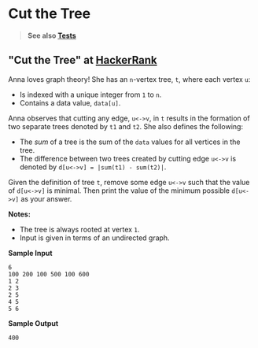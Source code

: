 # Cut the Tree

> **See also [Tests](../../../../../../../test/groovy/com/tydbits/hackerrank/graphs/cut_the_tree)**

## "Cut the Tree" at [HackerRank](https://www.hackerrank.com/challenges/cut-the-tree)

Anna loves graph theory! She has an `n`-vertex tree, `t`, where each vertex `u`:
* Is indexed with a unique integer from `1` to `n`.
* Contains a data value, `data[u]`.

Anna observes that cutting any edge, `u<->v`, in `t` results in the formation
of two separate trees denoted by `t1` and `t2`. She also defines the following:
* The _sum_ of a tree is the sum of the `data` values for all vertices in the tree.
* The difference between two trees created by cutting edge `u<->v` is denoted by
`d[u<->v] = |sum(t1) - sum(t2)|`.

Given the definition of tree `t`, remove some edge `u<->v` such that the value 
of `d[u<->v]` is minimal. Then print the value of the minimum possible `d[u<->v]`
as your answer.

**Notes:**
* The tree is always rooted at vertex `1`.
* Input is given in terms of an undirected graph.

**Sample Input**
```
6
100 200 100 500 100 600
1 2
2 3
2 5
4 5
5 6
```

**Sample Output**
```
400
```
